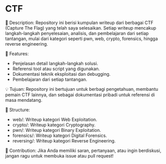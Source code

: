 # CTF

📁 Description:
Repository ini berisi kumpulan writeup dari berbagai CTF (Capture The Flag) yang telah saya selesaikan. Setiap writeup mencakup langkah-langkah penyelesaian, analisis, dan pembelajaran dari setiap tantangan, mulai dari kategori seperti pwn, web, crypto, forensics, hingga reverse engineering.

📌 Features:
- Penjelasan detail langkah-langkah solusi.
- Referensi tool atau script yang digunakan.
- Dokumentasi teknik eksploitasi dan debugging.
- Pembelajaran dari setiap tantangan.

💡 Tujuan:
Repository ini bertujuan untuk berbagi pengetahuan, membantu pemain CTF lainnya, dan sebagai dokumentasi pribadi untuk referensi di masa mendatang.

📂 Structure:
- web/: Writeup kategori Web Exploitation.
- crypto/: Writeup kategori Cryptography.
- pwn/: Writeup kategori Binary Exploitation.
- forensics/: Writeup kategori Digital Forensics.
- reversing/: Writeup kategori Reverse Engineering.

🚀 Contribution:
Jika Anda memiliki saran, pertanyaan, atau ingin berdiskusi, jangan ragu untuk membuka issue atau pull request!
